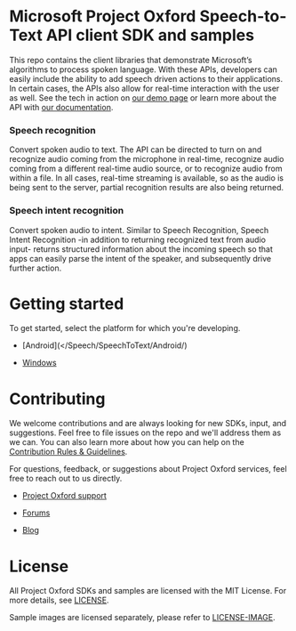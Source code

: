 Microsoft Project Oxford Speech-to-Text API client SDK and samples
==================================================

This repo contains the client libraries that demonstrate Microsoft’s algorithms
to process spoken language. With these APIs, developers can easily include the
ability to add speech driven actions to their applications. In certain cases,
the APIs also allow for real-time interaction with the user as well. See the
tech in action on [our demo page](<https://www.projectoxford.ai/demo/speech>) or
learn more about the API with [our
documentation](<https://www.projectoxford.ai/doc/speech/overview>).

### Speech recognition

Convert spoken audio to text. The API can be directed to turn on and recognize
audio coming from the microphone in real-time, recognize audio coming from a
different real-time audio source, or to recognize audio from within a file. In
all cases, real-time streaming is available, so as the audio is being sent to
the server, partial recognition results are also being returned.

### Speech intent recognition

Convert spoken audio to intent. Similar to Speech Recognition, Speech Intent
Recognition -in addition to returning recognized text from audio input- returns
structured information about the incoming speech so that apps can easily parse
the intent of the speaker, and subsequently drive further action.

Getting started
===============

To get started, select the platform for which you're developing.

-   [Android](</Speech/SpeechToText/Android/)

-   [Windows](</Speech/SpeechToText/Windows/>)

Contributing
============
We welcome contributions and are always looking for new SDKs, input, and
suggestions. Feel free to file issues on the repo and we'll address them as we can. You can also learn more about how you can help on the [Contribution
Rules & Guidelines](<CONTRIBUTING.md>).

For questions, feedback, or suggestions about Project Oxford services, feel free to reach out to us directly.

-   [Project Oxford support](<mailto:oxfordSup@microsoft.com?subject=Project%20Oxford%20Support>)

-   [Forums](<https://social.msdn.microsoft.com/forums/azure/en-US/home?forum=mlapi>)

-   [Blog](<https://blogs.technet.com/b/machinelearning/archive/tags/project+oxford/default.aspx>)

License
=======

All Project Oxford SDKs and samples are licensed with the MIT License. For more details, see
[LICENSE](<LICENSE.md>).

Sample images are licensed separately, please refer to [LICENSE-IMAGE](</LICENSE-IMAGE.md>).

